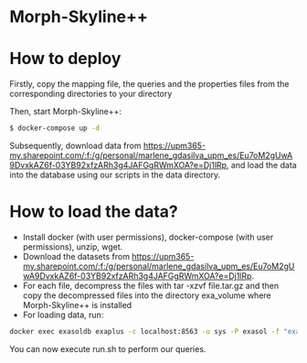 # Morph-Skyline++

# How to deploy
Firstly, copy the mapping file, the queries and the properties files from the corresponding directories to your directory

Then, start Morph-Skyline++:

```bash 
$ docker-compose up -d 
```

Subsequently, download data from https://upm365-my.sharepoint.com/:f:/g/personal/marlene_gdasilva_upm_es/Eu7oM2gUwA9DvxkAZ6f-03YB92xfzARh3g4JAFGgRWmXOA?e=Dj1lRp, and load the data into the database using our scripts in the data directory.

# How to load the data?

- Install docker (with user permissions), docker-compose (with user permissions), unzip, wget.
- Download the datasets from https://upm365-my.sharepoint.com/:f:/g/personal/marlene_gdasilva_upm_es/Eu7oM2gUwA9DvxkAZ6f-03YB92xfzARh3g4JAFGgRWmXOA?e=Dj1lRp. 
- For each file, decompress the files with tar -xzvf file.tar.gz and then copy the decompressed files into the directory exa_volume where Morph-Skyline++ is installed
- For loading data, run: 
```bash 
docker exec exasoldb exaplus -c localhost:8563 -u sys -P exasol -f "exa exasol/docker-db/script.sql" 
```

You can now execute run.sh to perform our queries.
